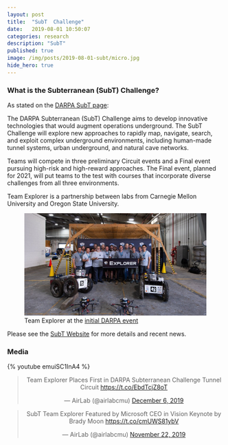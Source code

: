 ```yaml
---
layout: post
title:  "SubT  Challenge"
date:   2019-08-01 10:50:07
categories: research
description: "SubT"
published: true
image: /img/posts/2019-08-01-subt/micro.jpg
hide_hero: true
---
```



### What is the Subterranean (SubT) Challenge?
As stated on the [DARPA SubT page](https://www.darpa.mil/program/darpa-subterranean-challenge):
>
The DARPA Subterranean (SubT) Challenge aims to develop innovative technologies that would augment operations underground. The SubT Challenge will explore new approaches to rapidly map, navigate, search, and exploit complex underground environments, including human-made tunnel systems, urban underground, and natural cave networks.
>
Teams will compete in three preliminary Circuit events and a Final event pursuing high-risk and high-reward approaches. The Final event, planned for 2021, will put teams to the test with courses that incorporate diverse challenges from all three environments.

Team Explorer is a partnership between labs from Carnegie Mellon University and Oregon State University.
<figure>
 <img src="/img/posts/2019-08-01-subt/subtTeam.jpg" alt="Small picture of a kitten" />
 <figcaption>
 Team Explorer at the <a href="https://www.cmu.edu/news/stories/archives/2019/august/darpa-subterranean-win.html">initial DARPA event</a>
 </figcaption>
</figure>

Please  see the [SubT  Website](https://www.subt-explorer.com) for  more details and recent news.

### Media

<!-- <blockquote class="embedly-card"><h4><a href="https://medium.com/airlabcmu/subt-team-explorer-featured-by-microsoft-ceo-in-vision-keynote-9711233c159d">SubT Team Explorer Featured by Microsoft CEO in Vision Keynote</a></h4><p>Microsoft CEO Satya Nadella featured our SubT work at Microsoft Ignite 2019 Our SubT work has been featured in Microsoft CEO Satya Nadella's keynote at the annual Microsoft Ignite event. Microsoft is a partner of our award-winning DARPA Subterranean Challenge team Explorer. See talk here (from 35:57).</p></blockquote>
<script async src="//cdn.embedly.com/widgets/platform.js" charset="UTF-8"></script> -->

{% youtube emuiSC1InA4 %}


<center>
<blockquote class="twitter-tweet"><p lang="en" dir="ltr">Team Explorer Places First in DARPA Subterranean Challenge Tunnel Circuit <a href="https://t.co/EbdTcjZ8oT">https://t.co/EbdTcjZ8oT</a></p>&mdash; AirLab (@airlabcmu) <a href="https://twitter.com/airlabcmu/status/1203025791270948864?ref_src=twsrc%5Etfw">December 6, 2019</a></blockquote> <script async src="https://platform.twitter.com/widgets.js" charset="utf-8"></script>

<blockquote class="twitter-tweet"><p lang="en" dir="ltr">SubT Team Explorer Featured by Microsoft CEO in Vision Keynote by Brady Moon <a href="https://t.co/cmUWS81ybV">https://t.co/cmUWS81ybV</a></p>&mdash; AirLab (@airlabcmu) <a href="https://twitter.com/airlabcmu/status/1198015042479935488?ref_src=twsrc%5Etfw">November 22, 2019</a></blockquote> <script async src="https://platform.twitter.com/widgets.js" charset="utf-8"></script>




</center>
